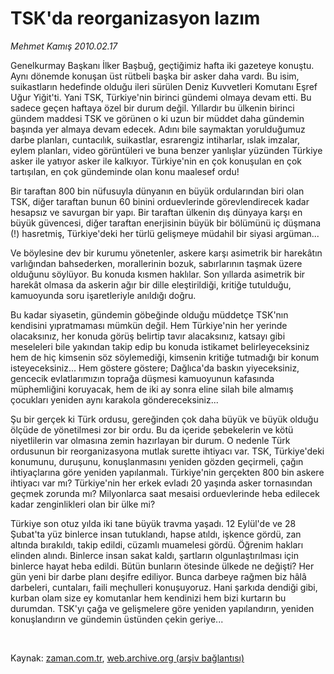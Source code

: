 # TSK'da reorganizasyon lazım

*Mehmet Kamış 2010.02.17*

<tr><td class="metin" colspan="2" style="padding-top: 20px; padding-left: 5px; ">Genelkurmay Başkanı İlker Başbuğ, geçtiğimiz hafta iki gazeteye konuştu. Aynı dönemde konuşan üst rütbeli başka bir asker daha vardı.</td></tr><tr><td class="metin" colspan="2" style="padding-top: 20px; padding-left: 5px; "> Bu isim, suikastların hedefinde olduğu ileri sürülen Deniz Kuvvetleri Komutanı Eşref Uğur Yiğit'ti. Yani TSK, Türkiye'nin birinci gündemi olmaya devam etti. Bu sadece geçen haftaya özel bir durum değil. Yıllardır bu ülkenin birinci gündem maddesi TSK ve görünen o ki uzun bir müddet daha gündemin başında yer almaya devam edecek. Adını bile saymaktan yorulduğumuz darbe planları, cuntacılık, suikastlar, esrarengiz intiharlar, ıslak imzalar, eylem planları, video görüntüleri ve buna benzer yanlışlar yüzünden Türkiye asker ile yatıyor asker ile kalkıyor. Türkiye'nin en çok konuşulan en çok tartışılan, en çok gündeminde olan konu maalesef ordu!
<p>
Bir taraftan 800 bin nüfusuyla dünyanın en büyük ordularından biri olan TSK, diğer taraftan bunun 60 binini orduevlerinde görevlendirecek kadar hesapsız ve savurgan bir yapı. Bir taraftan ülkenin dış dünyaya karşı en büyük güvencesi, diğer taraftan enerjisinin büyük bir bölümünü iç düşmana (!) hasretmiş, Türkiye'deki her türlü gelişmeye müdahil bir siyasi argüman...
<p>
Ve böylesine dev bir kurumu yönetenler, askere karşı asimetrik bir harekâtın varlığından bahsederken, morallerinin bozuk, sabırlarının taşmak üzere olduğunu söylüyor. Bu konuda kısmen haklılar. Son yıllarda asimetrik bir harekât olmasa da askerin ağır bir dille eleştirildiği, kritiğe tutulduğu, kamuoyunda soru işaretleriyle anıldığı doğru.
<p>
Bu kadar siyasetin, gündemin göbeğinde olduğu müddetçe TSK'nın kendisini yıpratmaması mümkün değil. Hem Türkiye'nin her yerinde olacaksınız, her konuda görüş belirtip tavır alacaksınız, katsayı gibi meseleleri bile yakından takip edip bu konuda istikamet belirleyeceksiniz hem de hiç kimsenin söz söylemediği, kimsenin kritiğe tutmadığı bir konum isteyeceksiniz... Hem göstere göstere; Dağlıca'da baskın yiyeceksiniz, gencecik evlatlarımızın toprağa düşmesi kamuoyunun kafasında müphemliğini koruyacak, hem de iki ay sonra eline silah bile almamış çocukları yeniden aynı karakola göndereceksiniz...
<p>
Şu bir gerçek ki Türk ordusu, gereğinden çok daha büyük ve büyük olduğu ölçüde de yönetilmesi zor bir ordu. Bu da içeride şebekelerin ve kötü niyetlilerin var olmasına zemin hazırlayan bir durum. O nedenle Türk ordusunun bir reorganizasyona mutlak surette ihtiyacı var. TSK, Türkiye'deki konumunu, duruşunu, konuşlanmasını yeniden gözden geçirmeli, çağın ihtiyaçlarına göre yeniden yapılanmalı.
Türkiye'nin gerçekten 800 bin askere ihtiyacı var mı? Türkiye'nin her erkek evladı 20 yaşında asker tornasından geçmek zorunda mı? Milyonlarca saat mesaisi orduevlerinde heba edilecek kadar zenginlikleri olan bir ülke mi?
<p>
Türkiye son otuz yılda iki tane büyük travma yaşadı. 12 Eylül'de ve 28 Şubat'ta yüz binlerce insan tutuklandı, hapse atıldı, işkence gördü, zan altında bırakıldı, takip edildi, cüzamlı muamelesi gördü. Öğrenim hakları elinden alındı. Binlerce insan sakat kaldı, şartların olgunlaştırılması için binlerce hayat heba edildi. Bütün bunların ötesinde ülkede ne değişti? Her gün yeni bir darbe planı deşifre ediliyor. Bunca darbeye rağmen biz hâlâ darbeleri, cuntaları, faili meçhulleri konuşuyoruz. Hani şarkıda dendiği gibi, kurban olam size ey komutanlar hem kendinizi hem bizi kurtarın bu durumdan. TSK'yı çağa ve gelişmelere göre yeniden yapılandırın, yeniden konuşlandırın ve gündemin üstünden çekin geriye... 
<p><br/></p></p></p></p></p></p></td></tr>

Kaynak: [zaman.com.tr](http://zaman.com.tr/yazar.do?yazino=952436), [web.archive.org (arşiv bağlantısı)](http://web.archive.org/web/20100223131605/http://www.zaman.com.tr:80/yazar.do?yazino=952436)
